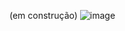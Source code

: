 (em construção)
![image](https://github.com/fractalxg/portfolio-sustentabilidade/assets/147837025/201f542b-e352-43b7-9716-d1b9739b2df5)
